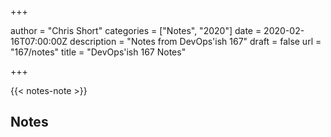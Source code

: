+++

author = "Chris Short"
categories = ["Notes", "2020"]
date = 2020-02-16T07:00:00Z
description = "Notes from DevOps'ish 167"
draft = false
url = "167/notes"
title = "DevOps'ish 167 Notes"

+++

{{< notes-note >}}

## Notes

